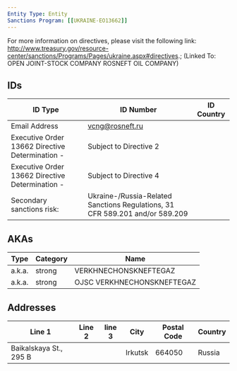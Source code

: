 ```yaml
---
Entity Type: Entity
Sanctions Program: [[UKRAINE-EO13662]]
---
```

For more information on directives, please visit the following link: http://www.treasury.gov/resource-center/sanctions/Programs/Pages/ukraine.aspx#directives.; (Linked To: OPEN JOINT-STOCK COMPANY ROSNEFT OIL COMPANY)

## IDs
| ID Type | ID Number | ID Country |
|---------|-----------|------------|
| Email Address | vcng@rosneft.ru |  |
| Executive Order 13662 Directive Determination - | Subject to Directive 2 |  |
| Executive Order 13662 Directive Determination - | Subject to Directive 4 |  |
| Secondary sanctions risk: | Ukraine-/Russia-Related Sanctions Regulations, 31 CFR 589.201 and/or 589.209 |  |


## AKAs
| Type | Category | Name      | 
|------|----------|-----------|
| a.k.a. | strong | VERKHNECHONSKNEFTEGAZ |
| a.k.a. | strong | OJSC VERKHNECHONSKNEFTEGAZ |


## Addresses
| Line 1 | Line 2 | line 3 | City | Postal Code| Country | 
|--------|--------|--------|------|------------|---------|
| Baikalskaya St., 295 B |  |  | Irkutsk | 664050 | Russia |

